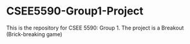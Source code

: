 # CSEE5590-Group1-Project
This is the repository for CSEE 5590: Group 1. The project is a Breakout (Brick-breaking game)
